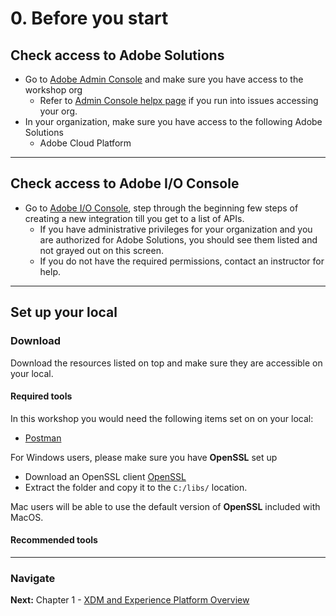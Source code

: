 # 0. Before you start

## Check access to Adobe Solutions

- Go to [Adobe Admin Console](https://adminconsole.adobe.com) and make sure you have access to the workshop org
  - Refer to [Admin Console helpx page](https://helpx.adobe.com/enterprise/using/admin-console.html) if you run into issues accessing your org.
- In your organization, make sure you have access to the following Adobe Solutions
  - Adobe Cloud Platform

---

## Check access to Adobe I/O Console

- Go to [Adobe I/O Console](https://console.adobe.io/), step through the beginning few steps of creating a new integration till you get to a list of APIs.
  - If you have administrative privileges for your organization and you are authorized for Adobe Solutions, you should see them listed and not grayed out on this screen.
  - If you do not have the required permissions, contact an instructor for help.

---

## Set up your local

### Download

Download the resources listed on top and make sure they are accessible on your local.

#### Required tools

In this workshop you would need the following items set on on your local:

- [Postman](https://www.getpostman.com/apps)

For Windows users, please make sure you have **OpenSSL** set up

- Download an OpenSSL client [OpenSSL](https://bintray.com/vszakats/generic/download_file?file_path=openssl-1.1.1-win64-mingw.zip)
- Extract the folder and copy it to the `C:/libs/` location.

Mac users will be able to use the default version of **OpenSSL** included with MacOS.

#### Recommended tools

---

### Navigate

**Next:** Chapter 1 - [XDM and Experience Platform Overview](chapter-1.md)
